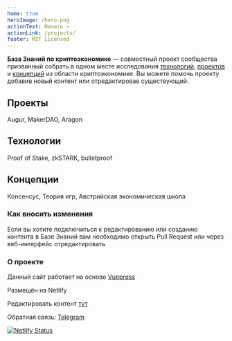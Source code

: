 ```yaml
---
home: true
heroImage: /hero.png
actionText: Начать →
actionLink: /projects/
footer: MIT Licensed
---
```


**База Знаний по криптоэкономике** — совместный проект сообщества призванный собрать в одном месте исследования [технологий](/tech), [проектов](/projects) и [концепций](/concepts) из области криптоэкономике. Вы можете помочь проекту добавив новый контент или отредактировав существующий.

<div style="text-align: center">
  <Bit/>
</div>

<div class="features">
  <div class="feature">
    <h2>Проекты</h2>
    <p>Augur, MakerDAO, Aragon</p>
  </div>
  <div class="feature">
    <h2>Технологии</h2>
    <p>Proof of Stake, zkSTARK, bulletproof</p>
  </div>
  <div class="feature">
    <h2>Концепции</h2>
    <p>Консенсус, Теория игр, Австрийская экономическая школа</p>
  </div>
</div>

### Как вносить изменения

Если вы хотите подключиться к редактированию или созданию контента в Базе Знаний вам необходимо открыть Pull Request или через веб-интерфейс отредактировать 

### О проекте

Данный сайт работает на основе [Vuepress](https://github.com/vuejs/vuepress)

Размещён на Netlify

Редактировать контент [тут](https://github.com/Gerstep/cryptoeconomics/tree/master/docs)

Обратная связь: [Telegram](https://http://t-do.ru/cryptoeconru)

[![Netlify Status](https://api.netlify.com/api/v1/badges/1ce871ea-5f65-4587-b9fa-19937b3fd73d/deploy-status)](https://app.netlify.com/sites/cryptoecon-database/deploys)
